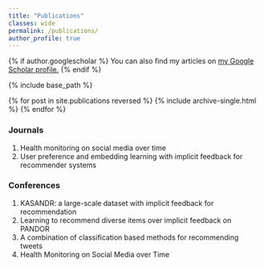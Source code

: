 ```yaml
---
title: "Publications"
classes: wide
permalink: /publications/
author_profile: true
---
```


{% if author.googlescholar %}
  You can also find my articles on <u><a href="{{author.googlescholar}}">my Google Scholar profile</a>.</u>
{% endif %}

{% include base_path %}

{% for post in site.publications reversed %}
  {% include archive-single.html %}
{% endfor %}

<p>

<h3>Journals</h3>

1. Health monitoring on social media over time
2. User preference and embedding learning with implicit feedback for recommender systems
</p>

<p>

<h3>Conferences</h3>

1. KASANDR: a large-scale dataset with implicit feedback for recommendation
2. Learning to recommend diverse items over implicit feedback on PANDOR
3. A combination of classification based methods for recommending tweets
4. Health Monitoring on Social Media over Time
</p>